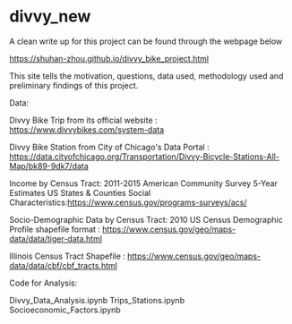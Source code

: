 # divvy_new

A clean write up for this project can be found through the webpage below

https://shuhan-zhou.github.io/divvy_bike_project.html

This site tells the motivation, questions, data used, methodology used and preliminary findings of this project. 


Data:

Divvy Bike Trip from its official website : https://www.divvybikes.com/system-data



Divvy Bike Station from City of Chicago's Data Portal : https://data.cityofchicago.org/Transportation/Divvy-Bicycle-Stations-All-Map/bk89-9dk7/data


Income by Census Tract: 2011-2015 American Community Survey 5-Year Estimates US States & Counties Social Characteristics:https://www.census.gov/programs-surveys/acs/ 


Socio-Demographic Data by Census Tract: 2010 US Census Demographic Profile shapefile format :
https://www.census.gov/geo/maps-data/data/tiger-data.html


Illinois Census Tract Shapefile : https://www.census.gov/geo/maps-data/data/cbf/cbf_tracts.html


Code for Analysis: 

Divvy_Data_Analysis.ipynb
Trips_Stations.ipynb
Socioeconomic_Factors.ipynb

